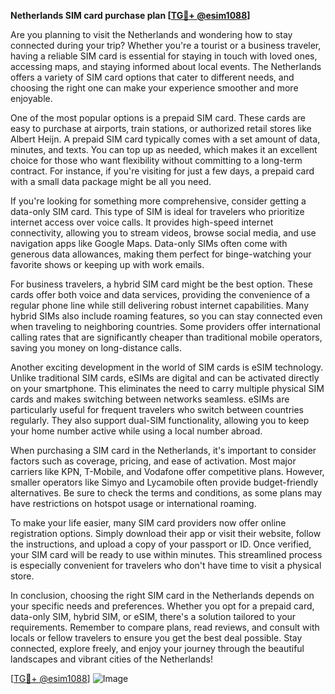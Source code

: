 **Netherlands SIM card purchase plan [[TG💪+ @esim1088](https://t.me/s/esim1088)]**

Are you planning to visit the Netherlands and wondering how to stay connected during your trip? Whether you're a tourist or a business traveler, having a reliable SIM card is essential for staying in touch with loved ones, accessing maps, and staying informed about local events. The Netherlands offers a variety of SIM card options that cater to different needs, and choosing the right one can make your experience smoother and more enjoyable.

One of the most popular options is a prepaid SIM card. These cards are easy to purchase at airports, train stations, or authorized retail stores like Albert Heijn. A prepaid SIM card typically comes with a set amount of data, minutes, and texts. You can top up as needed, which makes it an excellent choice for those who want flexibility without committing to a long-term contract. For instance, if you're visiting for just a few days, a prepaid card with a small data package might be all you need.

If you're looking for something more comprehensive, consider getting a data-only SIM card. This type of SIM is ideal for travelers who prioritize internet access over voice calls. It provides high-speed internet connectivity, allowing you to stream videos, browse social media, and use navigation apps like Google Maps. Data-only SIMs often come with generous data allowances, making them perfect for binge-watching your favorite shows or keeping up with work emails.

For business travelers, a hybrid SIM card might be the best option. These cards offer both voice and data services, providing the convenience of a regular phone line while still delivering robust internet capabilities. Many hybrid SIMs also include roaming features, so you can stay connected even when traveling to neighboring countries. Some providers offer international calling rates that are significantly cheaper than traditional mobile operators, saving you money on long-distance calls.

Another exciting development in the world of SIM cards is eSIM technology. Unlike traditional SIM cards, eSIMs are digital and can be activated directly on your smartphone. This eliminates the need to carry multiple physical SIM cards and makes switching between networks seamless. eSIMs are particularly useful for frequent travelers who switch between countries regularly. They also support dual-SIM functionality, allowing you to keep your home number active while using a local number abroad.

When purchasing a SIM card in the Netherlands, it's important to consider factors such as coverage, pricing, and ease of activation. Most major carriers like KPN, T-Mobile, and Vodafone offer competitive plans. However, smaller operators like Simyo and Lycamobile often provide budget-friendly alternatives. Be sure to check the terms and conditions, as some plans may have restrictions on hotspot usage or international roaming.

To make your life easier, many SIM card providers now offer online registration options. Simply download their app or visit their website, follow the instructions, and upload a copy of your passport or ID. Once verified, your SIM card will be ready to use within minutes. This streamlined process is especially convenient for travelers who don't have time to visit a physical store.

In conclusion, choosing the right SIM card in the Netherlands depends on your specific needs and preferences. Whether you opt for a prepaid card, data-only SIM, hybrid SIM, or eSIM, there's a solution tailored to your requirements. Remember to compare plans, read reviews, and consult with locals or fellow travelers to ensure you get the best deal possible. Stay connected, explore freely, and enjoy your journey through the beautiful landscapes and vibrant cities of the Netherlands!

[[TG💪+ @esim1088](https://t.me/s/esim1088)] ![Image](https://i.postimg.cc/Y0z9fWf4/image.png)